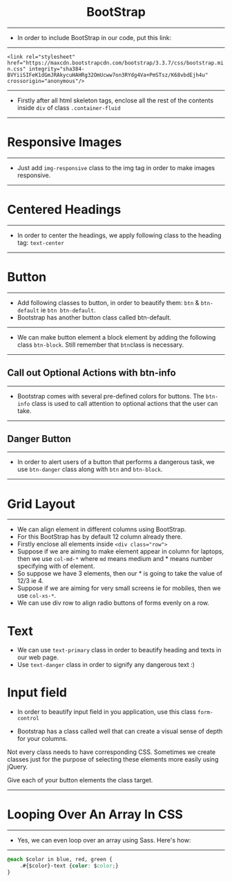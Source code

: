<h1 align="center">BootStrap</h1>

<hr>

- In order to include BootStrap in our code, put this link:

<hr>

`<link rel="stylesheet" href="https://maxcdn.bootstrapcdn.com/bootstrap/3.3.7/css/bootstrap.min.css" integrity="sha384-BVYiiSIFeK1dGmJRAkycuHAHRg32OmUcww7on3RYdg4Va+PmSTsz/K68vbdEjh4u" crossorigin="anonymous"/>`

<hr>

- Firstly after all html skeleton tags, enclose all the rest of the contents inside `div` of class `.container-fluid`

<hr>

# Responsive Images

<hr>

- Just add `img-responsive` class to the img tag in order to make images responsive.

<hr>

# Centered Headings

<hr>

- In order to center the headings, we apply following class to the heading tag: `text-center`

<hr>

# Button

<hr>

- Add following classes to button, in order to beautify them: `btn` & `btn-default` ie `btn btn-default`.
- Bootstrap has another button class called btn-default.

<hr>

- We can make button element a block element by adding the following class `btn-block`. Still remember that `btn`class is necessary.

<hr>

## Call out Optional Actions with btn-info

<hr>

- Bootstrap comes with several pre-defined colors for buttons. The `btn-info` class is used to call attention to optional actions that the user can take.

<hr>

## Danger Button

<hr>

- In order to alert users of a button that performs a dangerous task, we use `btn-danger` class along with `btn`  and `btn-block`.

<hr>

# Grid Layout

<hr>

- We can align element in different columns using BootStrap.
- For this BootStrap has by default 12 column already there.
- Firstly enclose all elements inside `<div class="row">`
- Suppose if we are aiming to make element appear in column for laptops, then we use `col-md-*` where `md` means medium and * means number specifying with of element.
- So suppose we have 3 elements, then our * is going to take the value of 12/3 ie 4.
- Suppose if we are aiming for very small screens ie for mobiles, then we use `col-xs-*`.
- We can use div row to align radio buttons of forms evenly on a row.

# Text

- We can use `text-primary` class in order to beautify heading and texts in our web page.
- Use `text-danger` class in order to signify any dangerous text :)


# Input field

- In order to beautify input field in you application, use this class `form-control`

- Bootstrap has a class called well that can create a visual sense of depth for your columns.

Not every class needs to have corresponding CSS. Sometimes we create classes just for the purpose of selecting these elements more easily using jQuery.

Give each of your button elements the class target.

<hr>

# Looping Over An Array In CSS

<hr>

- Yes, we can even loop over an array using Sass. Here's how:

<hr>

```css
@each $color in blue, red, green {
    .#{$color}-text {color: $color;}
}
```